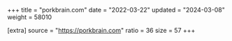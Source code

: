 +++
title = "porkbrain.com"
date = "2022-03-22"
updated = "2024-03-08"
weight = 58010

[extra]
source = "https://porkbrain.com"
ratio = 36
size = 57
+++
